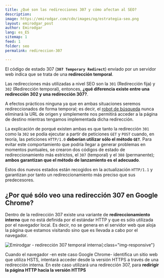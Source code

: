 ```yaml
---
title: ¿Qué son las redirecciones 307 y cómo afectan al SEO? 
description: 
image: https://emirodgar.com/cdn/images/og/estrategia-seo.png
layout: emirodgar_post
author: Emirodgar
lang: es_ES
sitemap: 1
feed: 1
folder: seo
permalink: redireccion-307

--- 
```


El código de estado 307 (**`307 Temporary Redirect`**) enviado por un servidor web indica que se trata de una **redirección temporal**. 

Las redirecciones más utilizadas a nivel SEO son la `301` (Redirección fija) y `302` (Redirección temporal), entonces, **¿qué diferencia existe entre una redirección 302 y una redirección 307?**.

A efectos prácticos ninguna ya que en ambas situaciones seremos redireccionados de forma temporal; es decir, el [robot de búsqueda](https://emirodgar.com/detectar-googlebot) nunca eliminará la URL de origen y simplemente nos permitirá acceder a la página de destino mientras tengamos implementada dicha redirección.

La explicación de porqué existen ambas es que tanto la redirección `301` como la `302` se podía ejecutar a partir de peticiones `GET` y `POST` cuando, en teoría, las peticiones `HTTP/1.0` **deberían utilizar sólo el método `GET`**. Para evitar este comportamiento que podría llegar a generar problemas en momentos puntuales, se crearon dos códigos de estado de redireccionamiento más estrictos, el `307` (temporal) y el `308` (permanente); **ambos garantizan que el método de lanzamiento es el adecuado**. 

Estos dos nuevos estados están recogidos en la actualización `HTTP/1.1` y garantizan por tanto un redireccionamiento más preciso que sus predecesores.


## ¿Por qué sólo veo una redirección 307 en Google Chrome?

Dentro de la redirección 307 existe una variante de **redireccionamiento interno** que no está definida por el estándar HTTP y que es sólo utilizada por el navegador local. Es decir, no se genera en el servidor web que aloja la página que estamos visitando sino que es llevada a cabo por el navegador.

![Emirodgar - redirección 307 temporal interna](https://emirodgar.com/cdn/images/posts/redireccion-307.jpg){:class="img-responsive"}

Cuando el navegador -en este caso Google Chrome- identifica un sitio web que utiliza HSTS, intentará acceder desde la versión HTTPS a través de una redirección interna. En este caso utilizará una redirección 307, para **redirigir la página HTTP hacia la versión HTTPS**
<!--stackedit_data:
eyJoaXN0b3J5IjpbNjkwODY2MDk1LDQwMDc1MTgzNiwzNjcwOD
Q2MzJdfQ==
-->